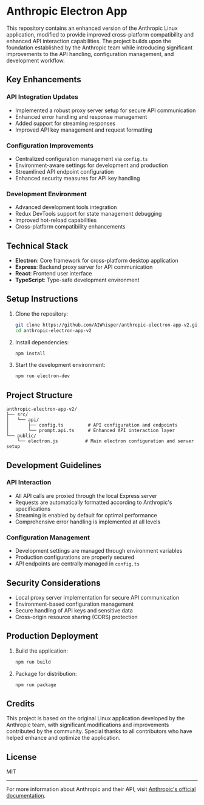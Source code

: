 # Anthropic Electron App

This repository contains an enhanced version of the Anthropic Linux application, modified to provide improved cross-platform compatibility and enhanced API interaction capabilities. The project builds upon the foundation established by the Anthropic team while introducing significant improvements to the API handling, configuration management, and development workflow.

## Key Enhancements

### API Integration Updates
- Implemented a robust proxy server setup for secure API communication
- Enhanced error handling and response management
- Added support for streaming responses
- Improved API key management and request formatting

### Configuration Improvements
- Centralized configuration management via `config.ts`
- Environment-aware settings for development and production
- Streamlined API endpoint configuration
- Enhanced security measures for API key handling

### Development Environment
- Advanced development tools integration
- Redux DevTools support for state management debugging
- Improved hot-reload capabilities
- Cross-platform compatibility enhancements

## Technical Stack

- **Electron**: Core framework for cross-platform desktop application
- **Express**: Backend proxy server for API communication
- **React**: Frontend user interface
- **TypeScript**: Type-safe development environment

## Setup Instructions

1. Clone the repository:
   ```bash
   git clone https://github.com/AIWhisper/anthropic-electron-app-v2.git
   cd anthropic-electron-app-v2
   ```

2. Install dependencies:
   ```bash
   npm install
   ```

3. Start the development environment:
   ```bash
   npm run electron-dev
   ```

## Project Structure

```
anthropic-electron-app-v2/
├── src/
│   └── api/
│       ├── config.ts         # API configuration and endpoints
│       └── prompt.api.ts     # Enhanced API interaction layer
└── public/
    └── electron.js          # Main electron configuration and server setup
```

## Development Guidelines

### API Interaction
- All API calls are proxied through the local Express server
- Requests are automatically formatted according to Anthropic's specifications
- Streaming is enabled by default for optimal performance
- Comprehensive error handling is implemented at all levels

### Configuration Management
- Development settings are managed through environment variables
- Production configurations are properly secured
- API endpoints are centrally managed in `config.ts`

## Security Considerations

- Local proxy server implementation for secure API communication
- Environment-based configuration management
- Secure handling of API keys and sensitive data
- Cross-origin resource sharing (CORS) protection

## Production Deployment

1. Build the application:
   ```bash
   npm run build
   ```

2. Package for distribution:
   ```bash
   npm run package
   ```

## Credits

This project is based on the original Linux application developed by the Anthropic team, with significant modifications and improvements contributed by the community. Special thanks to all contributors who have helped enhance and optimize the application.

## License

MIT

---

For more information about Anthropic and their API, visit [Anthropic's official documentation](https://docs.anthropic.com/).